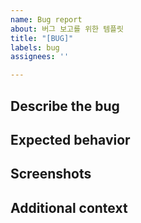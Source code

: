 ```yaml
---
name: Bug report
about: 버그 보고를 위한 템플릿
title: "[BUG]"
labels: bug
assignees: ''

---
```


## Describe the bug
<!-- 어떤 버그가 있는지 간단히 설명해주세요 -->

## Expected behavior
<!-- 정상 동작 시의 동작에 대해 간단히 설명해주세요 -->

## Screenshots
<!-- 참고할 수 있는 스크린샷이 있는 경우 추가해주세요 -->

## Additional context
<!-- 추가적인 내용이 있다면 작성해주세요 -->